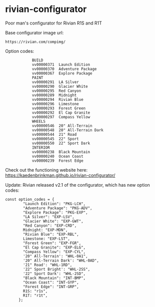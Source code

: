 # rivian-configurator
Poor man's configurator for Rivian R1S and R1T

Base configurator image url:

    https://rivian.com/compimg/


Option codes:

                BUILD	
                vv00000371	Launch Edition
                vv00000370	Adventure Package
                vv00000367	Explore Package
                PAINT
                vv00000291	LA Silver
                vv00000290	Glacier White
                vv00000295	Red Canyon
                vv00000289	Midnight
                vv00000294	Rivian Blue
                vv00000296	Limestone
                vv00000293	Forest Green
                vv00000292	El Cap Granite
                vv00000297	Compass Yellow
                WHEELS
                vv00000546	20" All-Terrain
                vv00000548	20" All-Terrain Dark
                vv00000544	21" Road
                vv00000545	22" Sport
                vv00000550	22" Sport Dark
                INTERIOR
                vv00000238	Black Mountain
                vv00000240	Ocean Coast
                vv00000239	Forest Edge
                
Check out the functioning website here: https://kaedenbrinkman.github.io/rivian-configurator/

Update:
Rivian released v2.1 of the configurator, which has new option codes:
```
const option_codes = {
        "Launch Edition": "PKG-LCH",
        "Adventure Package": "PKG-ADV",
        "Explore Package": "PKG-EXP",
        "LA Silver": "EXP-LSV",
        "Glacier White": "EXP-GWT",
        "Red Canyon": "EXP-CRD",
        Midnight: "EXP-MDN",
        "Rivian Blue": "EXP-RBL",
        Limestone: "EXP-LST",
        "Forest Green": "EXP-FGR",
        "El Cap Granite": "EXP-ELG",
        "Compass Yellow": "EXP-CYL",
        '20" All-Terrain': "WHL-0A1",
        '20" All-Terrain Dark': "WHL-0AD",
        '21" Road': "WHL-1RD",
        '22" Sport Bright': "WHL-2SS",
        '22" Sport Dark': "WHL-2SD",
        "Black Mountain": "INT-BMP",
        "Ocean Coast": "INT-GYP",
        "Forest Edge": "INT-GRP",
        R1S: "r1s",
        R1T: "r1t",
      };
```
